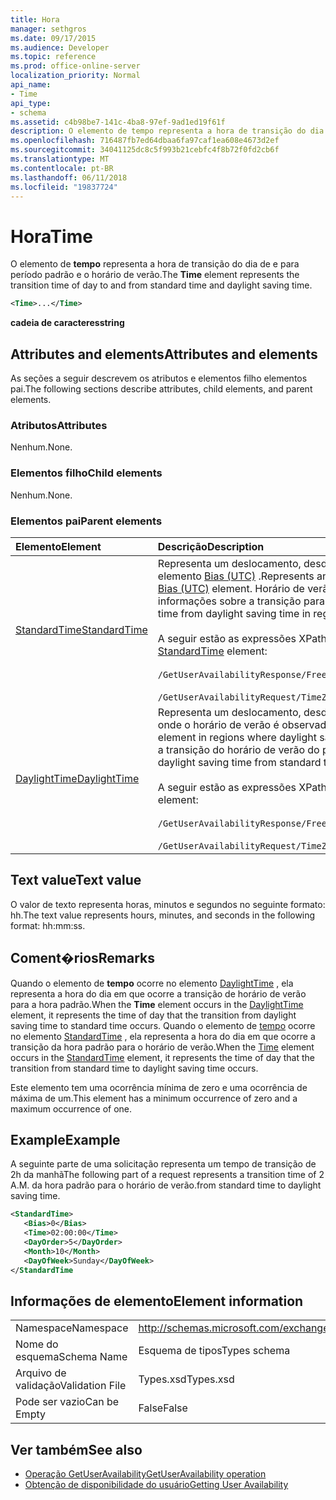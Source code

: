 ```yaml
---
title: Hora
manager: sethgros
ms.date: 09/17/2015
ms.audience: Developer
ms.topic: reference
ms.prod: office-online-server
localization_priority: Normal
api_name:
- Time
api_type:
- schema
ms.assetid: c4b98be7-141c-4ba8-97ef-9ad1ed19f61f
description: O elemento de tempo representa a hora de transição do dia de e para período padrão e o horário de verão.
ms.openlocfilehash: 716487fb7ed64dbaa6fa97caf1ea608e4673d2ef
ms.sourcegitcommit: 34041125dc8c5f993b21cebfc4f8b72f0fd2cb6f
ms.translationtype: MT
ms.contentlocale: pt-BR
ms.lasthandoff: 06/11/2018
ms.locfileid: "19837724"
---
```

# <a name="time"></a><span data-ttu-id="38bd1-103">Hora</span><span class="sxs-lookup"><span data-stu-id="38bd1-103">Time</span></span>

<span data-ttu-id="38bd1-104">O elemento de **tempo** representa a hora de transição do dia de e para período padrão e o horário de verão.</span><span class="sxs-lookup"><span data-stu-id="38bd1-104">The **Time** element represents the transition time of day to and from standard time and daylight saving time.</span></span> 
  
```xml
<Time>...</Time>
```

 <span data-ttu-id="38bd1-105">**cadeia de caracteres**</span><span class="sxs-lookup"><span data-stu-id="38bd1-105">**string**</span></span>
## <a name="attributes-and-elements"></a><span data-ttu-id="38bd1-106">Attributes and elements</span><span class="sxs-lookup"><span data-stu-id="38bd1-106">Attributes and elements</span></span>

<span data-ttu-id="38bd1-107">As seções a seguir descrevem os atributos e elementos filho elementos pai.</span><span class="sxs-lookup"><span data-stu-id="38bd1-107">The following sections describe attributes, child elements, and parent elements.</span></span>
  
### <a name="attributes"></a><span data-ttu-id="38bd1-108">Atributos</span><span class="sxs-lookup"><span data-stu-id="38bd1-108">Attributes</span></span>

<span data-ttu-id="38bd1-109">Nenhum.</span><span class="sxs-lookup"><span data-stu-id="38bd1-109">None.</span></span>
  
### <a name="child-elements"></a><span data-ttu-id="38bd1-110">Elementos filho</span><span class="sxs-lookup"><span data-stu-id="38bd1-110">Child elements</span></span>

<span data-ttu-id="38bd1-111">Nenhum.</span><span class="sxs-lookup"><span data-stu-id="38bd1-111">None.</span></span>
  
### <a name="parent-elements"></a><span data-ttu-id="38bd1-112">Elementos pai</span><span class="sxs-lookup"><span data-stu-id="38bd1-112">Parent elements</span></span>

|<span data-ttu-id="38bd1-113">**Elemento**</span><span class="sxs-lookup"><span data-stu-id="38bd1-113">**Element**</span></span>|<span data-ttu-id="38bd1-114">**Descrição**</span><span class="sxs-lookup"><span data-stu-id="38bd1-114">**Description**</span></span>|
|:-----|:-----|
|[<span data-ttu-id="38bd1-115">StandardTime</span><span class="sxs-lookup"><span data-stu-id="38bd1-115">StandardTime</span></span>](standardtime.md) <br/> | <span data-ttu-id="38bd1-116">Representa um deslocamento, desde o momento em relação ao tempo Universal Coordenado (UTC) representado pelo elemento [Bias (UTC)](bias-utc.md) .</span><span class="sxs-lookup"><span data-stu-id="38bd1-116">Represents an offset from the time relative to Coordinated Universal Time (UTC) represented by the [Bias (UTC)](bias-utc.md) element.</span></span> <span data-ttu-id="38bd1-117">Horário de verão em regiões onde o horário de verão é observado, esse elemento também contém informações sobre a transição para a hora padrão.</span><span class="sxs-lookup"><span data-stu-id="38bd1-117">This element also contains information about the transition to standard time from daylight saving time in regions where daylight saving time is observed.</span></span>  <br/><br/>  <span data-ttu-id="38bd1-118">A seguir estão as expressões XPath ao elemento [StandardTime](standardtime.md) :</span><span class="sxs-lookup"><span data-stu-id="38bd1-118">The following are the XPath expressions to the [StandardTime](standardtime.md) element:</span></span> <br/> <br/>  `/GetUserAvailabilityResponse/FreeBusyResponseArray/FreeBusyResponse/FreeBusyView/WorkingHours/TimeZone/StandardTime`<br/> <br/>  `/GetUserAvailabilityRequest/TimeZone/StandardTime` <br/> |
|[<span data-ttu-id="38bd1-119">DaylightTime</span><span class="sxs-lookup"><span data-stu-id="38bd1-119">DaylightTime</span></span>](daylighttime.md) <br/> | <span data-ttu-id="38bd1-120">Representa um deslocamento, desde o momento em relação ao UTC representado pelo [Bias (UTC)](bias-utc.md) elemento em regiões onde o horário de verão é observado.</span><span class="sxs-lookup"><span data-stu-id="38bd1-120">Represents an offset from the time relative to UTC represented by the [Bias (UTC)](bias-utc.md) element in regions where daylight saving time is observed.</span></span> <span data-ttu-id="38bd1-121">Esse elemento também contém informações sobre como ocorre a transição do horário de verão do período padrão.</span><span class="sxs-lookup"><span data-stu-id="38bd1-121">This element also contains information about when the transition to daylight saving time from standard time occurs.</span></span>  <br/><br/>  <span data-ttu-id="38bd1-122">A seguir estão as expressões XPath ao elemento [DaylightTime](daylighttime.md) :</span><span class="sxs-lookup"><span data-stu-id="38bd1-122">The following are the XPath expressions to the [DaylightTime](daylighttime.md) element:</span></span>  <br/><br/>  `/GetUserAvailabilityResponse/FreeBusyResponseArray/FreeBusyResponse/FreeBusyView/WorkingHours/TimeZone/DaylightTime` <br/><br/>  `/GetUserAvailabilityRequest/TimeZone/DaylightTime` <br/> |
   
## <a name="text-value"></a><span data-ttu-id="38bd1-123">Text value</span><span class="sxs-lookup"><span data-stu-id="38bd1-123">Text value</span></span>

<span data-ttu-id="38bd1-124">O valor de texto representa horas, minutos e segundos no seguinte formato: hh.</span><span class="sxs-lookup"><span data-stu-id="38bd1-124">The text value represents hours, minutes, and seconds in the following format: hh:mm:ss.</span></span>
  
## <a name="remarks"></a><span data-ttu-id="38bd1-125">Coment�rios</span><span class="sxs-lookup"><span data-stu-id="38bd1-125">Remarks</span></span>

<span data-ttu-id="38bd1-126">Quando o elemento de **tempo** ocorre no elemento [DaylightTime](daylighttime.md) , ela representa a hora do dia em que ocorre a transição de horário de verão para a hora padrão.</span><span class="sxs-lookup"><span data-stu-id="38bd1-126">When the **Time** element occurs in the [DaylightTime](daylighttime.md) element, it represents the time of day that the transition from daylight saving time to standard time occurs.</span></span> <span data-ttu-id="38bd1-127">Quando o elemento de [tempo](time.md) ocorre no elemento [StandardTime](standardtime.md) , ela representa a hora do dia em que ocorre a transição da hora padrão para o horário de verão.</span><span class="sxs-lookup"><span data-stu-id="38bd1-127">When the [Time](time.md) element occurs in the [StandardTime](standardtime.md) element, it represents the time of day that the transition from standard time to daylight saving time occurs.</span></span> 
  
<span data-ttu-id="38bd1-128">Este elemento tem uma ocorrência mínima de zero e uma ocorrência de máxima de um.</span><span class="sxs-lookup"><span data-stu-id="38bd1-128">This element has a minimum occurrence of zero and a maximum occurrence of one.</span></span>
  
## <a name="example"></a><span data-ttu-id="38bd1-129">Example</span><span class="sxs-lookup"><span data-stu-id="38bd1-129">Example</span></span>

<span data-ttu-id="38bd1-130">A seguinte parte de uma solicitação representa um tempo de transição de 2h da manhã</span><span class="sxs-lookup"><span data-stu-id="38bd1-130">The following part of a request represents a transition time of 2 A.M.</span></span> <span data-ttu-id="38bd1-131">da hora padrão para o horário de verão.</span><span class="sxs-lookup"><span data-stu-id="38bd1-131">from standard time to daylight saving time.</span></span>
  
```xml
<StandardTime>
   <Bias>0</Bias>
   <Time>02:00:00</Time>
   <DayOrder>5</DayOrder>
   <Month>10</Month>
   <DayOfWeek>Sunday</DayOfWeek>
</StandardTime
```

## <a name="element-information"></a><span data-ttu-id="38bd1-132">Informações de elemento</span><span class="sxs-lookup"><span data-stu-id="38bd1-132">Element information</span></span>

|||
|:-----|:-----|
|<span data-ttu-id="38bd1-133">Namespace</span><span class="sxs-lookup"><span data-stu-id="38bd1-133">Namespace</span></span>  <br/> |http://schemas.microsoft.com/exchange/services/2006/types  <br/> |
|<span data-ttu-id="38bd1-134">Nome do esquema</span><span class="sxs-lookup"><span data-stu-id="38bd1-134">Schema Name</span></span>  <br/> |<span data-ttu-id="38bd1-135">Esquema de tipos</span><span class="sxs-lookup"><span data-stu-id="38bd1-135">Types schema</span></span>  <br/> |
|<span data-ttu-id="38bd1-136">Arquivo de validação</span><span class="sxs-lookup"><span data-stu-id="38bd1-136">Validation File</span></span>  <br/> |<span data-ttu-id="38bd1-137">Types.xsd</span><span class="sxs-lookup"><span data-stu-id="38bd1-137">Types.xsd</span></span>  <br/> |
|<span data-ttu-id="38bd1-138">Pode ser vazio</span><span class="sxs-lookup"><span data-stu-id="38bd1-138">Can be Empty</span></span>  <br/> |<span data-ttu-id="38bd1-139">False</span><span class="sxs-lookup"><span data-stu-id="38bd1-139">False</span></span>  <br/> |
   
## <a name="see-also"></a><span data-ttu-id="38bd1-140">Ver também</span><span class="sxs-lookup"><span data-stu-id="38bd1-140">See also</span></span>

- [<span data-ttu-id="38bd1-141">Operação GetUserAvailability</span><span class="sxs-lookup"><span data-stu-id="38bd1-141">GetUserAvailability operation</span></span>](getuseravailability-operation.md)
- [<span data-ttu-id="38bd1-142">Obtenção de disponibilidade do usuário</span><span class="sxs-lookup"><span data-stu-id="38bd1-142">Getting User Availability</span></span>](http://msdn.microsoft.com/library/d4133fcb-9b0f-4e6b-aadf-a389da83516a%28Office.15%29.aspx)

